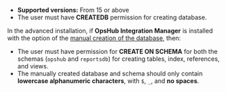 
- **Supported versions:** From 15 or above  
- The user must have **CREATEDB** permission for creating database.

In the advanced installation, if **OpsHub Integration Manager** is installed with the option of the [manual creation of the database](../../getting-started/installation.md#manual-creation-of-the-databases), then:

- The user must have permission for **CREATE ON SCHEMA** for both the schemas (`opshub` and `reportsdb`) for creating tables, index, references, and views.
- The manually created database and schema should only contain **lowercase alphanumeric characters**, with `$`, `_`, and **no spaces**.
